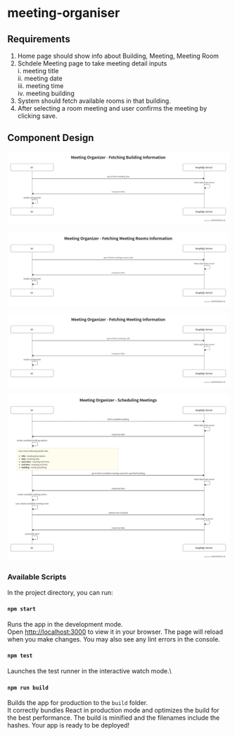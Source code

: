 # meeting-organiser

## Requirements

1. Home page should show info about Building, Meeting, Meeting Room
2. Schdele Meeting page to take meeting detail inputs\
    i. meeting title\
    ii. meeting date\
    iii. meeting time\
    iv. meeting building
3. System should fetch available rooms in that building.
4. After selecting a room meeting and user confirms the meeting by clicking save.

## Component Design
![Building info](/component-design/buildings.png)

![Meeting Room info](/component-design/meeting-rooms.png)

![Meetings info](/component-design/meetings.png)

![Schedule Meeting](/component-design/schedule-meeting.png)

### Available Scripts

In the project directory, you can run:

#### `npm start`

Runs the app in the development mode.\
Open [http://localhost:3000](http://localhost:3000) to view it in your browser.
The page will reload when you make changes. You may also see any lint errors in the console.

#### `npm test`

Launches the test runner in the interactive watch mode.\

#### `npm run build`

Builds the app for production to the `build` folder.\
It correctly bundles React in production mode and optimizes the build for the best performance.
The build is minified and the filenames include the hashes. Your app is ready to be deployed!
